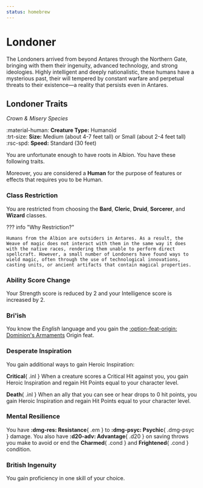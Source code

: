 ```yaml
---
status: homebrew
---
```


# Londoner

The Londoners arrived from beyond Antares through the Northern Gate, bringing with them their ingenuity, advanced technology, and strong ideologies. Highly intelligent and deeply nationalistic, these humans have a mysterious past, their will tempered by constant warfare and perpetual threats to their existence—a reality that persists even in Antares.

## Londoner Traits

*Crown & Misery Species*

:material-human: **Creature Type:** Humanoid  
:trt-size: **Size:** Medium (about 4-7 feet tall) or Small (about 2-4 feet tall)  
:rsc-spd: **Speed:** Standard (30 feet)

You are unfortunate enough to have roots in Albion. You have these following traits. 

Moreover, you are considered a **Human** for the purpose of features or effects that requires you to be Human.

### Class Restriction

You are restricted from choosing the **Bard**, **Cleric**, **Druid**, **Sorcerer**, and **Wizard** classes.

??? info "Why Restriction?"

    Humans from the Albion are outsiders in Antares. As a result, the Weave of magic does not interact with them in the same way it does with the native races, rendering them unable to perform direct spellcraft. However, a small number of Londoners have found ways to wield magic, often through the use of technological innovations, casting units, or ancient artifacts that contain magical properties.

### Ability Score Change

Your Strength score is reduced by 2 and your Intelligence score is increased by 2.

### Bri'ish

You know the *English* language and you gain the [:option-feat-origin: Dominion's Armaments] Origin feat.

### Desperate Inspiration

You gain additional ways to gain Heroic Inspiration:

**Critical**{ .inl } When a creature scores a Critical Hit against you, you gain Heroic Inspiration and regain Hit Points equal to your character level.

**Death**{ .inl } When an ally that you can see or hear drops to 0 hit points, you gain Heroic Inspiration and regain Hit Points equal to your character level.

### Mental Resilience

You have **:dmg-res: Resistance**{ .em } to **:dmg-psyc: Psychic**{ .dmg-psyc } damage. You also have **:d20-adv: Advantage**{ .d20 } on saving throws you make to avoid or end the **Charmed**{ .cond } and **Frightened**{ .cond } condition.

### British Ingenuity

You gain proficiency in one skill of your choice.

[:option-feat-origin: Dominion's Armaments]: ../../../option/feat/feat-origin/hb.md#dominions-armaments